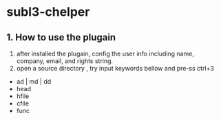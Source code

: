# subl3-chelper
## 1. How to use the plugain
1. after installed the plugain, config the user info including name, company, email, and rights string.
2. open a source directory , try input keywords bellow and pre-ss ctrl+3 
- ad | md | dd 
- head
- hfile
- cfile
- func
